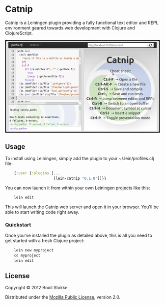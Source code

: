 # Catnip

Catnip is a Leiningen plugin providing a fully functional text editor
and REPL environment geared towards web development with Clojure and
ClojureScript.

![Screenshot](catnip-screenshot.png)

## Usage

To install using Leiningen, simply add the plugin to your ~/.lein/profiles.clj file:

```clojure
    {:user {:plugins [...
                      [lein-catnip "0.1.0"]]}}
```

You can now launch it from within your own Leiningen projects like this:

```bash
    lein edit
```

This will launch the Catnip web server and open it in your browser.
You'll be able to start writing code right away.

### Quickstart

Once you've installed the plugin as detailed above, this is all you
need to get started with a fresh Clojure project:

```bash
    lein new myproject
    cd myproject
    lein edit
```

## License

Copyright © 2012 Bodil Stokke

Distributed under the [Mozilla Public License](http://mozilla.org/MPL/2.0/), version 2.0.
